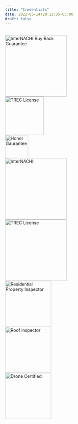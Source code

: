 ```yaml
---
title: "Credentials"
date: 2022-05-14T20:11:05-05:00
draft: false
---
```

<br>
<div class="flex-contact">
  <div>
    <img src="/certs/buy_back.png" alt="InterNACHI Buy Back Guarantee" height=200>
  </div>
  <div>
    <div>
      <img src="/certs/trec_license.png" alt="TREC License" height=125>
    </div>
    <div>
      <img src="/certs/honor.png" alt="Honor Gaurantee" height=75>
    </div>
  </div>
</div>


<div class="flex-contact">
  <div>
    <img src="/certs/internachi.png" alt="InterNACHI" height="200">
  </div>
  <div>
      <img src="/certs/cpi.png" alt="TREC License" height="200">
  </div>
</div>
<div class="flex-contact">
  <div>
    <img src="/certs/residential.png" alt="Residential Property Inspector" height="150">
  </div>
  <div>
      <img src="/certs/roof.png" alt="Roof Inspector" height="150">
  </div>
  <div>
      <img src="/certs/drone.png" alt="Drone Certified" height="150">
  </div>
</div>